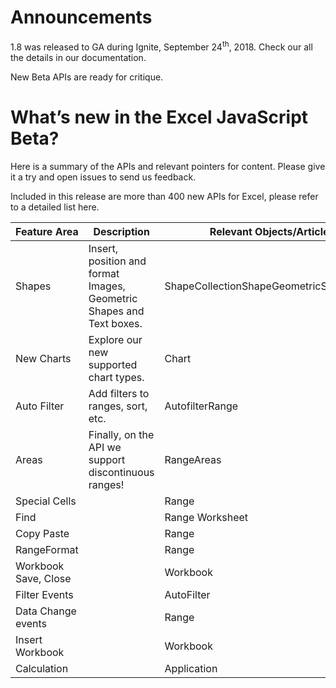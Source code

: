 # Announcements

1.8 was released to GA during Ignite, September 24<sup>th</sup>, 2018\. Check our all the details in our documentation.

New Beta APIs are ready for critique.

# What’s new in the Excel JavaScript Beta?

Here is a summary of the APIs and relevant pointers for content. Please give it a try and open issues to send us feedback.

Included in this release are more than 400 new APIs for Excel, please refer to a detailed list here.

| Feature Area | Description | Relevant Objects/Articles |
| --- | --- | --- |
| Shapes | Insert, position and format Images, Geometric Shapes and Text boxes. | ShapeCollectionShapeGeometricShapeImage |
| New Charts | Explore our new supported chart types. | Chart |
| Auto Filter | Add filters to ranges, sort, etc. | AutofilterRange |
| Areas | Finally, on the API we support discontinuous ranges! | RangeAreas |
| Special Cells |   | Range |
| Find |   | Range Worksheet |
| Copy Paste |   | Range |
| RangeFormat |   | Range |
| Workbook Save, Close |   | Workbook |
| Filter Events |   | AutoFilter |
| Data Change events |   | Range |
| Insert Workbook |   | Workbook |
| Calculation |   | Application |